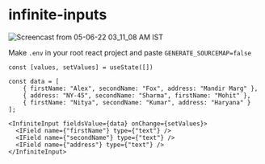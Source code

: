 # infinite-inputs

![Screencast from 05-06-22 03_11_08 AM IST](https://user-images.githubusercontent.com/59308744/172026325-c0891283-3f65-492a-aea6-7af366bf6734.gif)

Make `.env` in your root react project and paste `GENERATE_SOURCEMAP=false`

```
const [values, setValues] = useState([])

const data = [
    { firstName: "Alex", secondName: "Fox", address: "Mandir Marg" },
    { address: "NY-45", secondName: "Sharma", firstName: "Mohit" },
    { firstName: "Nitya", secondName: "Kumar", address: "Haryana" }
];
  
<InfiniteInput fieldsValue={data} onChange={setValues}>
  <IField name={"firstName"} type={"text"} />
  <IField name={"secondName"} type={"text"} />
  <IField name={"address"} type={"text"} />
</InfiniteInput>
```
